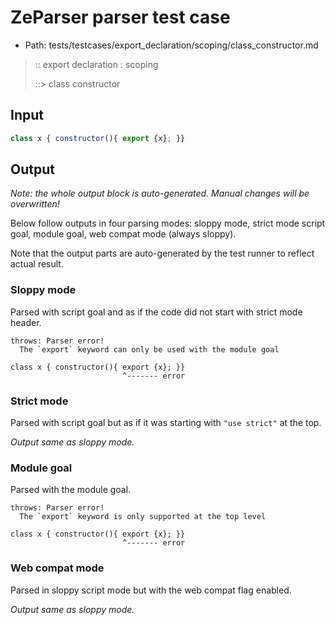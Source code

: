 # ZeParser parser test case

- Path: tests/testcases/export_declaration/scoping/class_constructor.md

> :: export declaration : scoping
>
> ::> class constructor

## Input

`````js
class x { constructor(){ export {x}; }}
`````

## Output

_Note: the whole output block is auto-generated. Manual changes will be overwritten!_

Below follow outputs in four parsing modes: sloppy mode, strict mode script goal, module goal, web compat mode (always sloppy).

Note that the output parts are auto-generated by the test runner to reflect actual result.

### Sloppy mode

Parsed with script goal and as if the code did not start with strict mode header.

`````
throws: Parser error!
  The `export` keyword can only be used with the module goal

class x { constructor(){ export {x}; }}
                         ^------- error
`````

### Strict mode

Parsed with script goal but as if it was starting with `"use strict"` at the top.

_Output same as sloppy mode._

### Module goal

Parsed with the module goal.

`````
throws: Parser error!
  The `export` keyword is only supported at the top level

class x { constructor(){ export {x}; }}
                         ^------- error
`````


### Web compat mode

Parsed in sloppy script mode but with the web compat flag enabled.

_Output same as sloppy mode._
